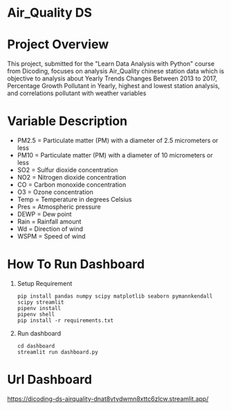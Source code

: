 # Air_Quality DS
# Project Overview
  This project, submitted for the "Learn Data Analysis with Python" course from Dicoding, focuses on analysis Air_Quality chinese station data which is objective to analysis about Yearly Trends Changes Between 2013 to 2017, Percentage Growth Pollutant in Yearly, highest and lowest station analysis, and correlations pollutant with weather variables

# Variable Description
  - PM2.5 = Particulate matter (PM) with a diameter of 2.5 micrometers or less
  - PM10  = Particulate matter (PM) with a diameter of 10 micrometers or less
  - SO2 = Sulfur dioxide concentration
  - NO2 = Nitrogen dioxide concentration
  - CO  = Carbon monoxide concentration
  - O3  = Ozone concentration
  - Temp  = Temperature in degrees Celsius
  - Pres  = Atmospheric pressure
  - DEWP  = Dew point
  - Rain  = Rainfall amount
  - Wd    = Direction of wind
  - WSPM  = Speed of wind

# How To Run Dashboard
 1. Setup Requirement
    ```
    pip install pandas numpy scipy matplotlib seaborn pymannkendall scipy streamlit
    pipenv install
    pipenv shell
    pip install -r requirements.txt
    ```
2. Run dashboard
   ```
   cd dashboard
   streamlit run dashboard.py
   ```
# Url Dashboard
  https://dicoding-ds-airquality-dnat8vtydwmn8xttc6zlcw.streamlit.app/
  
